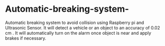 # Automatic-breaking-system-
Automatic breaking system to avoid collision using Raspberry pi  and Ultrasonic Sensor.
It will detect a vehicle or an object to an accuracy of 0.02 cm .
It will automatically turn on the alarm once object is near and apply brakes if necessary.
